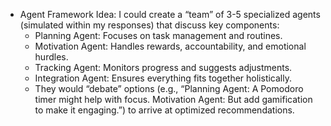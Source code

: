 - Agent Framework Idea: I could create a “team” of 3-5 specialized agents (simulated within my responses) that discuss key components:
  - Planning Agent: Focuses on task management and routines.
  - Motivation Agent: Handles rewards, accountability, and emotional hurdles.
  - Tracking Agent: Monitors progress and suggests adjustments.
  - Integration Agent: Ensures everything fits together holistically.
  - They would “debate” options (e.g., “Planning Agent: A Pomodoro timer might help with focus. Motivation Agent: But add gamification to make it engaging.”) to arrive at optimized recommendations.
